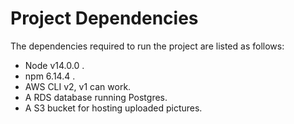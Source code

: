# Project Dependencies

The dependencies required to run the project are listed as follows:

- Node v14.0.0 .
- npm 6.14.4 .
- AWS CLI v2, v1 can work.
- A RDS database running Postgres.
- A S3 bucket for hosting uploaded pictures.
